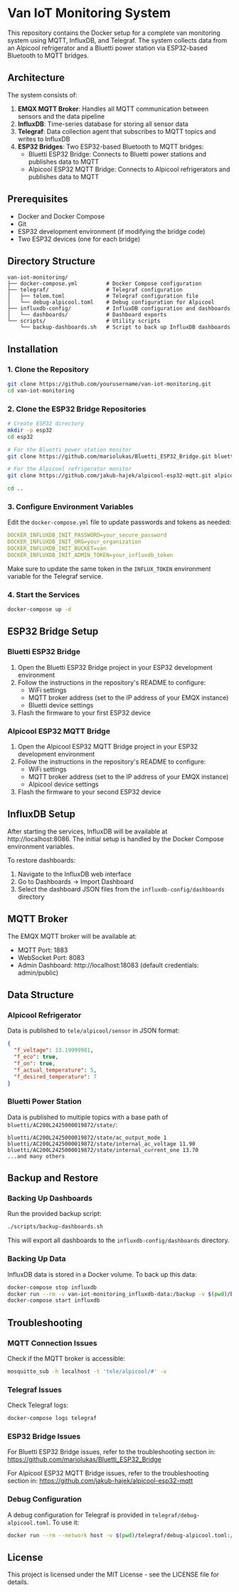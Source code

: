 # Van IoT Monitoring System

This repository contains the Docker setup for a complete van monitoring system using MQTT, InfluxDB, and Telegraf. The system collects data from an Alpicool refrigerator and a Bluetti power station via ESP32-based Bluetooth to MQTT bridges.

## Architecture

The system consists of:

1. **EMQX MQTT Broker**: Handles all MQTT communication between sensors and the data pipeline
2. **InfluxDB**: Time-series database for storing all sensor data
3. **Telegraf**: Data collection agent that subscribes to MQTT topics and writes to InfluxDB
4. **ESP32 Bridges**: Two ESP32-based Bluetooth to MQTT bridges:
   - Bluetti ESP32 Bridge: Connects to Bluetti power stations and publishes data to MQTT
   - Alpicool ESP32 MQTT Bridge: Connects to Alpicool refrigerators and publishes data to MQTT

## Prerequisites

- Docker and Docker Compose
- Git
- ESP32 development environment (if modifying the bridge code)
- Two ESP32 devices (one for each bridge)

## Directory Structure

```
van-iot-monitoring/
├── docker-compose.yml         # Docker Compose configuration
├── telegraf/                  # Telegraf configuration
│   ├── telem.toml             # Telegraf configuration file
│   └── debug-alpicool.toml    # Debug configuration for Alpicool
├── influxdb-config/           # InfluxDB configuration and dashboards
│   └── dashboards/            # Dashboard exports
└── scripts/                   # Utility scripts
    └── backup-dashboards.sh   # Script to back up InfluxDB dashboards
```

## Installation

### 1. Clone the Repository

```bash
git clone https://github.com/yourusername/van-iot-monitoring.git
cd van-iot-monitoring
```

### 2. Clone the ESP32 Bridge Repositories

```bash
# Create ESP32 directory
mkdir -p esp32
cd esp32

# For the Bluetti power station monitor
git clone https://github.com/mariolukas/Bluetti_ESP32_Bridge.git bluetti

# For the Alpicool refrigerator monitor
git clone https://github.com/jakub-hajek/alpicool-esp32-mqtt.git alpicool

cd ..
```

### 3. Configure Environment Variables

Edit the `docker-compose.yml` file to update passwords and tokens as needed:

```yaml
DOCKER_INFLUXDB_INIT_PASSWORD=your_secure_password
DOCKER_INFLUXDB_INIT_ORG=your_organization
DOCKER_INFLUXDB_INIT_BUCKET=van
DOCKER_INFLUXDB_INIT_ADMIN_TOKEN=your_influxdb_token
```

Make sure to update the same token in the `INFLUX_TOKEN` environment variable for the Telegraf service.

### 4. Start the Services

```bash
docker-compose up -d
```

## ESP32 Bridge Setup

### Bluetti ESP32 Bridge

1. Open the Bluetti ESP32 Bridge project in your ESP32 development environment
2. Follow the instructions in the repository's README to configure:
   - WiFi settings
   - MQTT broker address (set to the IP address of your EMQX instance)
   - Bluetti device settings
3. Flash the firmware to your first ESP32 device

### Alpicool ESP32 MQTT Bridge

1. Open the Alpicool ESP32 MQTT Bridge project in your ESP32 development environment
2. Follow the instructions in the repository's README to configure:
   - WiFi settings
   - MQTT broker address (set to the IP address of your EMQX instance)
   - Alpicool device settings
3. Flash the firmware to your second ESP32 device

## InfluxDB Setup

After starting the services, InfluxDB will be available at http://localhost:8086. The initial setup is handled by the Docker Compose environment variables.

To restore dashboards:

1. Navigate to the InfluxDB web interface
2. Go to Dashboards → Import Dashboard
3. Select the dashboard JSON files from the `influxdb-config/dashboards` directory

## MQTT Broker

The EMQX MQTT broker will be available at:
- MQTT Port: 1883
- WebSocket Port: 8083
- Admin Dashboard: http://localhost:18083 (default credentials: admin/public)

## Data Structure

### Alpicool Refrigerator

Data is published to `tele/alpicool/sensor` in JSON format:

```json
{
  "f_voltage": 13.19999981,
  "f_eco": true,
  "f_on": true,
  "f_actual_temperature": 5,
  "f_desired_temperature": 7
}
```

### Bluetti Power Station

Data is published to multiple topics with a base path of `bluetti/AC200L2425000019872/state/`:

```
bluetti/AC200L2425000019872/state/ac_output_mode 1
bluetti/AC200L2425000019872/state/internal_ac_voltage 11.90
bluetti/AC200L2425000019872/state/internal_current_one 13.70
...and many others
```

## Backup and Restore

### Backing Up Dashboards

Run the provided backup script:

```bash
./scripts/backup-dashboards.sh
```

This will export all dashboards to the `influxdb-config/dashboards` directory.

### Backing Up Data

InfluxDB data is stored in a Docker volume. To back up this data:

```bash
docker-compose stop influxdb
docker run --rm -v van-iot-monitoring_influxdb-data:/backup -v $(pwd)/backup:/backup busybox tar -czvf /backup/influxdb-data.tar.gz /backup
docker-compose start influxdb
```

## Troubleshooting

### MQTT Connection Issues

Check if the MQTT broker is accessible:

```bash
mosquitto_sub -h localhost -t 'tele/alpicool/#' -v
```

### Telegraf Issues

Check Telegraf logs:

```bash
docker-compose logs telegraf
```

### ESP32 Bridge Issues

For Bluetti ESP32 Bridge issues, refer to the troubleshooting section in:
https://github.com/mariolukas/Bluetti_ESP32_Bridge

For Alpicool ESP32 MQTT Bridge issues, refer to the troubleshooting section in:
https://github.com/jakub-hajek/alpicool-esp32-mqtt

### Debug Configuration

A debug configuration for Telegraf is provided in `telegraf/debug-alpicool.toml`. To use it:

```bash
docker run --rm --network host -v $(pwd)/telegraf/debug-alpicool.toml:/etc/telegraf/telegraf.conf:ro telegraf:latest
```

## License

This project is licensed under the MIT License - see the LICENSE file for details.
